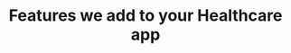 ---
pageName: feature-types
title: "Features we add to your Healthcare app"
features: [
          "Speech Recognition and Voice control",
          "Image Interpretation and Nature Language Processing",
          "Gamification (Progress Bars, Achievements and Rewards, Reminders & Alerts)",
          "Two-Factor Authentication",
          "Data Encryption/Decryption",
          "Log Aggregation",
          "Billing",
          "Smartwatches and fitness trackers integration",
          "Third-party apps and databases integration"
        ]
---